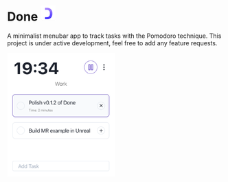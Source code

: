 # Done       <img src="public/icon.png" width="35" height="35">

A minimalist menubar app to track tasks with the Pomodoro technique. This project is under active development, feel free to add any feature requests.


<img src="docs/images/countdown.png" width="250">
